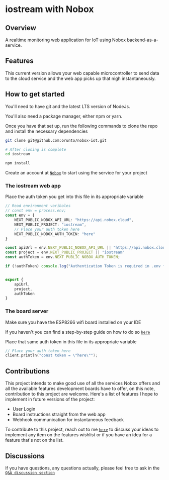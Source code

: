 # iostream with Nobox

## Overview
A realtime monitoring web application for IoT using Nobox backend-as-a-service.

## Features
This current version allows your web capable microcontroller to send data to the cloud service and the web app picks up that nigh instantaneously.

## How to get started
You'll need to have git and the latest LTS version of NodeJs.

You'll also need a package manager, either npm or yarn.

Once you have that set up, run the following commands to clone the repo and install the necessary dependencies

```bash
git clone git@github.com:orunto/nobox-iot.git

# After cloning is complete
cd iostream

npm install
```

Create an account at [`Nobox`](https://nobox.cloud) to start using the service for your project
### The iostream web app
Place the auth token you get into this file in its appropriate variable
```typescript
// Read environment varibales
// const env = process.env;
const env = {
    NEXT_PUBLIC_NOBOX_API_URL: "https://api.nobox.cloud",
    NEXT_PUBLIC_PROJECT: "iostream",
    // Place your auth token here
    NEXT_PUBLIC_NOBOX_AUTH_TOKEN: "here"
}

const apiUrl = env.NEXT_PUBLIC_NOBOX_API_URL || "https://api.nobox.cloud";
const project = env.NEXT_PUBLIC_PROJECT || "iostream"
const authToken = env.NEXT_PUBLIC_NOBOX_AUTH_TOKEN;

if (!authToken) console.log("Authentication Token is required in .env file");


export {
    apiUrl,
    project,
    authToken
}
```

### The board server
Make sure you have the ESP8266 wifi board installed on your IDE

If you haven't you can find a step-by-step guide on how to do so [`here`](https://randomnerdtutorials.com/how-to-install-esp8266-board-arduino-ide/)

Place that same auth token in this file in its appropriate variable
```C
// Place your auth token here
client.println("const token = \"here\"");
```

## Contributions
This project intends to make good use of all the services Nobox offers and all the available features development boards have to offer, on this note, contribution to this project are welcome. Here's a list of features I hope to implement in future versions of the project:

<ul>
    <li>User Login</li>
    <li>Board instructions straight from the web app</li>
    <li>Webhook communication for instantaneous feedback</li>
</ul>

To contribute to this project, reach out to me [`here`](https://github.com/orunto/iostream//discussions/new?category=contributions) to discuss your ideas to implement any item on the features wishlist or if you have an idea for a feature that's not on the list.


## Discussions
If you have questions, any questions actually, please feel free to ask in the [`Q&A discussion section`](https://github.com/orunto/iostream//discussions/new?category=discussions)